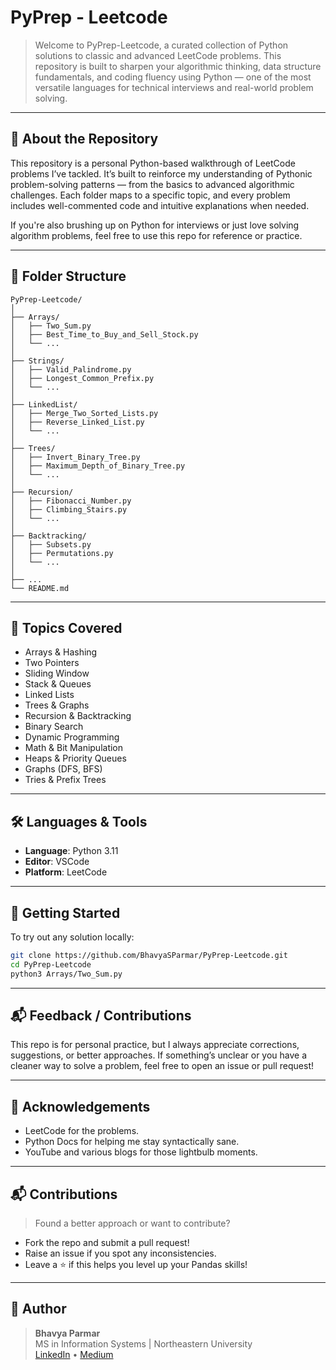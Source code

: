 # PyPrep - Leetcode 

> Welcome to PyPrep-Leetcode, a curated collection of Python solutions to classic and advanced LeetCode problems. This repository is built to sharpen your algorithmic thinking, data structure fundamentals, and coding fluency using Python — one of the most versatile languages for technical interviews and real-world problem solving.

---

## 📌 About the Repository

This repository is a personal Python-based walkthrough of LeetCode problems I’ve tackled. It’s built to reinforce my understanding of Pythonic problem-solving patterns — from the basics to advanced algorithmic challenges. Each folder maps to a specific topic, and every problem includes well-commented code and intuitive explanations when needed.

If you're also brushing up on Python for interviews or just love solving algorithm problems, feel free to use this repo for reference or practice.

---

## 📁 Folder Structure

```
PyPrep-Leetcode/
│
├── Arrays/
│   ├── Two_Sum.py
│   ├── Best_Time_to_Buy_and_Sell_Stock.py
│   └── ...
│
├── Strings/
│   ├── Valid_Palindrome.py
│   ├── Longest_Common_Prefix.py
│   └── ...
│
├── LinkedList/
│   ├── Merge_Two_Sorted_Lists.py
│   ├── Reverse_Linked_List.py
│   └── ...
│
├── Trees/
│   ├── Invert_Binary_Tree.py
│   ├── Maximum_Depth_of_Binary_Tree.py
│   └── ...
│
├── Recursion/
│   ├── Fibonacci_Number.py
│   ├── Climbing_Stairs.py
│   └── ...
│
├── Backtracking/
│   ├── Subsets.py
│   ├── Permutations.py
│   └── ...
│
├── ...
└── README.md
```

---

## 🧠 Topics Covered

- Arrays & Hashing  
- Two Pointers  
- Sliding Window  
- Stack & Queues  
- Linked Lists  
- Trees & Graphs  
- Recursion & Backtracking  
- Binary Search  
- Dynamic Programming  
- Math & Bit Manipulation  
- Heaps & Priority Queues  
- Graphs (DFS, BFS)  
- Tries & Prefix Trees  

---

## 🛠 Languages & Tools

- **Language**: Python 3.11  
- **Editor**: VSCode  
- **Platform**: LeetCode  

---

## 🚀 Getting Started

To try out any solution locally:

```bash
git clone https://github.com/BhavyaSParmar/PyPrep-Leetcode.git
cd PyPrep-Leetcode
python3 Arrays/Two_Sum.py
```

---

## 📬 Feedback / Contributions

This repo is for personal practice, but I always appreciate corrections, suggestions, or better approaches. If something’s unclear or you have a cleaner way to solve a problem, feel free to open an issue or pull request!

---

## 🙌 Acknowledgements

- LeetCode for the problems.  
- Python Docs for helping me stay syntactically sane.  
- YouTube and various blogs for those lightbulb moments.  

---

## 📬 Contributions

> Found a better approach or want to contribute?

- Fork the repo and submit a pull request!
- Raise an issue if you spot any inconsistencies.
- Leave a ⭐ if this helps you level up your Pandas skills!

---

## 📎 Author

> **Bhavya Parmar**  
> MS in Information Systems | Northeastern University  
> [LinkedIn](https://www.linkedin.com/in/bhavya-parmar-b8b3a0172/) • [Medium](https://medium.com/@bhavyasparmar402)
